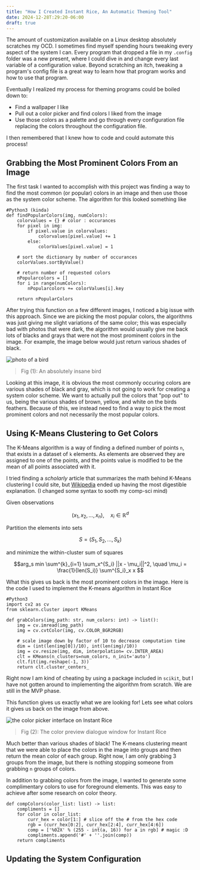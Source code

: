 ```yaml
---
title: "How I Created Instant Rice, An Automatic Theming Tool"
date: 2024-12-28T:29:20-06:00
draft: true
---
```


The amount of customization available on a Linux desktop absolutely scratches my OCD. I sometimes find myself spending hours tweaking
every aspect of the system I can. Every program that dropped a file in my `.config` folder was a new present, where I could dive in
and change every last variable of a configuration value. Beyond scratching an itch, tweaking a program's config file is a great way
to learn how that program works and how to use that program.

Eventually I realized my process for theming programs could be boiled down to:
 - Find a wallpaper I like
 - Pull out a color picker and find colors 
 I liked from the image
 - Use those colors as a palette and go through every
 configuration file replacing the colors throughout
 the configuration file.

I then remembered that I knew how to code and could automate this process!

## Grabbing the Most Prominent Colors From an Image

The first task I wanted to accomplish with this project was finding a way to find the most common (or popular) colors in an image and then use those as the system color scheme. The algorithm for this looked something like

```Python3
#Python3 (kinda)
def findPopularColors(img, numColors):
    colorvalues = {} # color : occurances
    for pixel in img:
        if pixel.value in colorvalues:
            colorvalues[pixel.value] += 1
        else:
            colorValues[pixel.value] = 1

    # sort the dictionary by number of occurances
    colorValues.sortByValue()
    
    # return number of requested colors
    nPopularcolors = []
    for i in range(numColors):
        nPopularcolors += colorValues[i].key

    return nPopularColors
```

After trying this function on a few different images, I noticed a big issue with this approach. Since we are picking the most popular colors, the algorithms was just giving me slight variations of the same color; this was especially bad with photos that were dark, the algorithm would usually give me back lots of blacks and grays that were not the most prominent colors in the image. For example, the image below would just return various shades of black.  

![photo of a bird](/images/crazybird.jpg)
> Fig (1): An absolutely insane bird

Looking at this image, it is obvious the most commonly occuring colors are various shades of black and gray, which is not going to work for creating a system color scheme. We want to actually pull the colors that "pop out" to us, being the various shades of brown, yellow, and white on the birds feathers. Because of this, we instead need to find a way to pick the most prominent colors and not necessarily the most popular colors.

## Using K-Means Clustering to Get Colors

The K-Means algorithm is a way of finding a defined number of points `n`, that exists in a dataset of `k` elements. As elements are observed they are assigned to one of the points, and the points value is modified to be the mean of all points associated with it.

I tried finding a *scholarly* article that summarizes the math behind
K-Means clustering I could site, but [Wikipedia](https://en.wikipedia.org/wiki/K-means_clustering) ended up having the most digestible explanation. (I changed some syntax to sooth my comp-sci mind)

Given observations 

$$(x_1, x_2, ..., x_n), \quad x_i \in \mathbb{R}^d$$

Partition the elements into sets 

$$S = (S_1, S_2, ..., S_k)$$

and minimize the within-cluster sum of squares

$$arg_s min \sum^{k}_{i=1} \sum_x^{S_i} ||x - \mu_i||^2, \quad \mu_i = \frac{1}{len(S_i)} \sum^{S_i}_x x $$

What this gives us back is the most prominent colors in the image. Here is the code I used to implement the K-means algorithm in Instant Rice

```
#Python3
import cv2 as cv
from sklearn.cluster import KMeans

def grabColors(img_path: str, num_colors: int) -> list():
    img = cv.imread(img_path)
    img = cv.cvtColor(img, cv.COLOR_BGR2RGB)
    
    # scale image down by factor of 10 to decrease computation time
    dim = (int(len(img[0])/10), int(len(img)/10))
    img = cv.resize(img, dim, interpolation= cv.INTER_AREA)
    clt = KMeans(n_clusters=num_colors, n_init='auto')
    clt.fit(img.reshape(-1, 3))
    return clt.cluster_centers_
```

Right now I am kind of cheating by using a package included in `scikit`, but I have not gotten around to implementing the algorithm from scratch. We are still in the MVP phase.

This function gives us exactly what we are looking for! Lets see what colors it gives us back on the image from above.

![the color picker interface on Instant Rice](/images/colorpicker.png)
> Fig (2): The color preview dialogue window for Instant Rice

Much better than various shades of black! The K-means clustering meant that we were able to place the colors in the image into groups and then return the mean color of each group. Right now, I am only grabbing 3 groups from the image, but there is nothing stopping someone from grabbing `n` groups of colors.

In addition to grabbing colors from the image, I wanted to generate some complimentary colors to use for foreground elements. This was easy to achieve after some research on color theory.

```
def compColors(color_list: list) -> list:
    compliments = []
    for color in color_list:
        curr_hex = color[1:] # slice off the # from the hex code
        rgb = (curr_hex[0:2], curr_hex[2:4], curr_hex[4:6])
        comp = ['%02X' % (255 - int(a, 16)) for a in rgb] # magic :D
        compliments.append('#' + ''.join(comp))
    return compliments

```
## Updating the System Configuration

